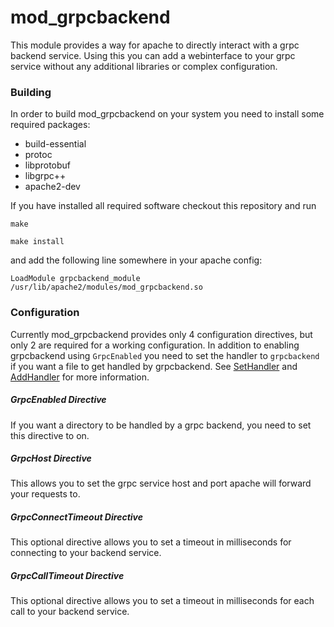 # mod_grpcbackend

This module provides a way for apache to directly interact with a grpc backend service. Using this you can add a webinterface to your grpc service without any additional libraries or complex configuration.

### Building

In order to build mod_grpcbackend on your system you need to install some required packages:
* build-essential
* protoc
* libprotobuf
* libgrpc++
* apache2-dev

If you have installed all required software checkout this repository and run

`make`

`make install`

and add the following line somewhere in your apache config:

`LoadModule grpcbackend_module /usr/lib/apache2/modules/mod_grpcbackend.so`

### Configuration

Currently mod_grpcbackend provides only 4 configuration directives, but only 2 are required for a working configuration. In addition to enabling grpcbackend using `GrpcEnabled` you need to set the handler to `grpcbackend` if you want a file to get handled by grpcbackend. See [SetHandler](https://httpd.apache.org/docs/current/mod/core.html#sethandler) and [AddHandler](https://httpd.apache.org/docs/2.4/de/mod/mod_mime.html#addhandler) for more information.

##### GrpcEnabled Directive

If you want a directory to be handled by a grpc backend, you need to set this directive to on.

##### GrpcHost Directive

This allows you to set the grpc service host and port apache will forward your requests to.

##### GrpcConnectTimeout Directive

This optional directive allows you to set a timeout in milliseconds for connecting to your backend service.

##### GrpcCallTimeout Directive

This optional directive allows you to set a timeout in milliseconds for each call to your backend service.


